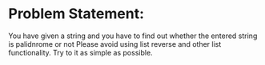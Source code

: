#  Problem Statement: 
   You have given a string and you have to find out whether the entered string is palidnrome or not
Please avoid using list reverse and other list functionality. Try to it as simple as possible.
